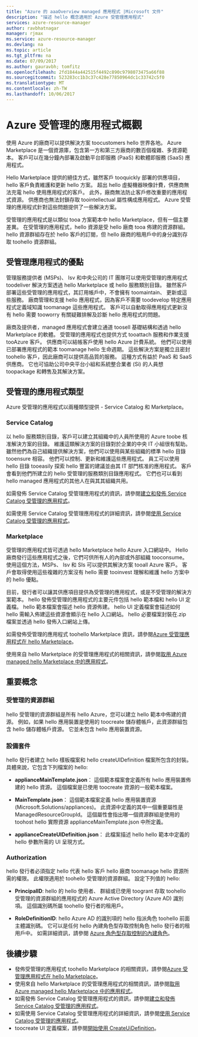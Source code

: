 ```yaml
---
title: "Azure 的 aaaOverview managed 應用程式 |Microsoft 文件"
description: "描述 hello 概念適用於 Azure 受管理應用程式"
services: azure-resource-manager
author: ravbhatnagar
manager: rjmax
ms.service: azure-resource-manager
ms.devlang: na
ms.topic: article
ms.tgt_pltfrm: na
ms.date: 07/09/2017
ms.author: gauravbh; tomfitz
ms.openlocfilehash: 2fd1844a442515f4492c890c9798073475a66f88
ms.sourcegitcommit: 523283cc1b3c37c428e77850964dc1c33742c5f0
ms.translationtype: MT
ms.contentlocale: zh-TW
ms.lasthandoff: 10/06/2017
---
```

# <a name="azure-managed-applications-overview"></a>Azure 受管理的應用程式概觀

使用 Azure 的廠商可以提供解決方案 toocustomers hello 世界各地。 Azure Marketplace 是一個資源庫，包含第一方和第三方廠商的數百個複雜、多資源範本。 客戶可以在幾分鐘內部署及啟動平台即服務 (PaaS) 和軟體即服務 (SaaS) 應用程式。 

Hello Marketplace 提供的絕佳方式，雖然客戶 tooquickly 部署的供應項目，hello 客戶負責維護和更新 hello 方案。 超出 hello 虛擬機器映像計費，供應商無法充電 hello 使用應用程式的客戶。 此外，廠商無法防止客戶修改重要的應用程式資源。 供應商也無法封鎖存取 toointellectual 屬性構成應用程式。 Azure 受管理的應用程式針對這些問題提供了一些解決方案。 

受管理的應用程式是以類似 tooa 方案範本中 hello Marketplace，但有一個主要差異。 在受管理的應用程式，hello 資源是受 hello 廠商 tooa 佈建的資源群組。 hello 資源群組存在於 hello 客戶的訂閱，但 hello 廠商的租用戶中的身分識別存取 toohello 資源群組。

## <a name="advantages-of-managed-applications"></a>受管理應用程式的優點

管理服務提供者 (MSPs)、 Isv 和中央公司的 IT 團隊可以使用受管理的應用程式 toodeliver 解決方案透過 hello Marketplace 或 hello 服務類別目錄。 雖然客戶部署這些受管理的應用程式，其訂用帳戶中，不會擁有 toomaintain、 更新或這些服務。 廠商管理和支援 hello 應用程式，因為客戶不需要 toodevelop 特定應用程式定義域知識 toomanage 這些應用程式。 客戶可以自動取得應用程式更新沒有 hello 需要 tooworry 有關疑難排解及診斷 hello 應用程式的問題。

廠商及提供者，managed 應用程式會建立通道 toosell 基礎結構和透過 hello Marketplace 的軟體。 受管理的應用程式也提供方式 tooattach 服務和作業支援 tooAzure 客戶。 供應商可以結帳客戶使用 hello Azure 計費系統。 他們可以使用已部署應用程式的範本 toomanage hello 生命週期。 這些解決方案是獨立且密封 toohello 客戶，因此廠商可以提供高品質的服務。 這種方式有益於 PaaS 和 SaaS 供應商。 它也可協助公司中央平台小組和系統整合業者 (Si) 的人員想 toopackage 和轉售及其解決方案。

## <a name="managed-application-types"></a>受管理的應用程式類型
Azure 受管理的應用程式以兩種類型提供 - Service Catalog 和 Marketplace。
 
### <a name="service-catalog"></a>Service Catalog  

以 hello 服務類別目錄，客戶可以建立其組織中的人員所使用的 Azure toobe 核准解決方案的目錄。 維護這類解決方案的目錄對於企業的中央 IT 小組很有幫助。 雖然他們為自己組織提供解決方案，他們可以使用與某些組織的標準 hello 目錄 tooensure 相容。 他們可以控制、更新和維護這些應用程式。 員工可以使用 hello 目錄 tooeasily 探索 hello 豐富的建議並由其 IT 部門核准的應用程式。 客戶會看到他們所建立的 hello 受管理的服務類別目錄應用程式。 它們也可以看到 hello managed 應用程式的其他人在與其其組織共用。
 
如需發佈 Service Catalog 受管理應用程式的資訊，請參閱[建立和發佈 Service Catalog 受管理的應用程式](managed-application-publishing.md)。
 
如需使用 Service Catalog 受管理應用程式的詳細資訊，請參閱[使用 Service Catalog 受管理的應用程式](managed-application-consumption.md)。
 
### <a name="marketplace"></a>Marketplace

受管理的應用程式皆可透過 hello Marketplace hello Azure 入口網站中。 Hello 廠商發行這些應用程式之後，它們可供所有人的內部或外部組織 tooconsume。 使用這個方法，MSPs、 Isv 和 SIs 可以提供其解決方案 tooall Azure 客戶。 客戶會取得使用這些複雜的方案沒有 hello 需要 tooinvest 理解和維護 hello 方案中的 hello 優點。 

目前，發行者可以讓其供應項目提供為受管理的應用程式，或是不受管理的解決方案範本。 hello 發佈受管理的應用程式的主要元件包括 hello 範本檔和 hello UI 定義檔。 hello 範本檔案會描述 hello 資源佈建。 hello UI 定義檔案會描述如何 hello 需輸入佈建這些資源會顯示在 hello 入口網站。 hello 必要檔案封裝在.zip 檔案並透過 hello 發佈入口網站上傳。
 
如需發佈受管理的應用程式 toohello Marketplace 資訊，請參閱[Azure 受管理應用程式在 hello Marketplace](managed-application-author-marketplace.md)。

使用來自 hello Marketplace 的受管理應用程式的相關資訊，請參閱[取用 Azure managed hello Marketplace 中的應用程式](managed-application-consume-marketplace.md)。

## <a name="key-concepts"></a>重要概念

### <a name="managed-resource-group"></a>受管理的資源群組
hello 受管理的資源群組是所有 hello Azure，您可以建立 hello 範本中佈建的資源。 例如，如果 hello 應用裝置是使用的 toocreate 儲存體帳戶，此資源群組包含 hello 儲存體帳戶資源。 它並未包含 hello 應用裝置資源。

### <a name="appliance-package"></a>設備套件
hello 發行者建立 hello 樣板檔案和 hello createUIDefinition 檔案所包含的封裝。 具體來說，它包含下列檔案的 hello:

- **applianceMainTemplate.json**： 這個範本檔案會定義所有 hello 應用裝置佈建的 hello 資源。 這個檔案是已使用 toocreate 資源的一般範本檔案。

- **MainTemplate.json**： 這個範本檔案定義 hello 應用裝置資源 (Microsoft.Solutions/appliances)。 此資源中定義的其中一個重要屬性是 ManagedResourceGroupId。 這個屬性會指出哪一個資源群組是使用的 toohost hello 實際資源 applianceMainTemplate.json 中所定義。

- **applianceCreateUIDefinition.json**： 此檔案描述 hello hello 範本中定義的 hello 參數所需的 UI 呈現方式。

### <a name="authorization"></a>Authorization
hello 發行者必須指定 hello 代表 hello 客戶 hello 廠商 toomanage hello 資源所需的權限。 此權限適用於 toohello 受管理的資源群組。 設定下列值的 hello:

- **PrincipalID**: hello 的 hello 使用者、 群組或已使用 toogrant 存取 toohello 受管理的資源群組的應用程式的 Azure Active Directory (Azure AD) 識別項。 這個識別碼所屬 toohello 發行者的租用戶。

- **RoleDefinitionID**: hello Azure AD 的識別項的 hello 指派角色 toohello 前面主體識別碼。 它可以是任何 hello 內建角色型存取控制角色 hello 發行者的租用戶中。 如需詳細資訊，請參閱 [Azure 角色型存取控制的內建角色](../active-directory/role-based-access-built-in-roles.md)。

## <a name="next-steps"></a>後續步驟

* 發佈受管理的應用程式 toohello Marketplace 的相關資訊，請參閱[Azure 受管理應用程式在 hello Marketplace](managed-application-author-marketplace.md)。
* 使用來自 hello Marketplace 的受管理應用程式的相關資訊，請參閱[取用 Azure managed hello Marketplace 中的應用程式](managed-application-consume-marketplace.md)。
* 如需發佈 Service Catalog 受管理應用程式的資訊，請參閱[建立和發佈 Service Catalog 受管理的應用程式](managed-application-publishing.md)。
* 如需使用 Service Catalog 受管理應用程式的詳細資訊，請參閱[使用 Service Catalog 受管理的應用程式](managed-application-consumption.md)。
* toocreate UI 定義檔案，請參閱[開始使用 CreateUiDefinition](managed-application-createuidefinition-overview.md)。
